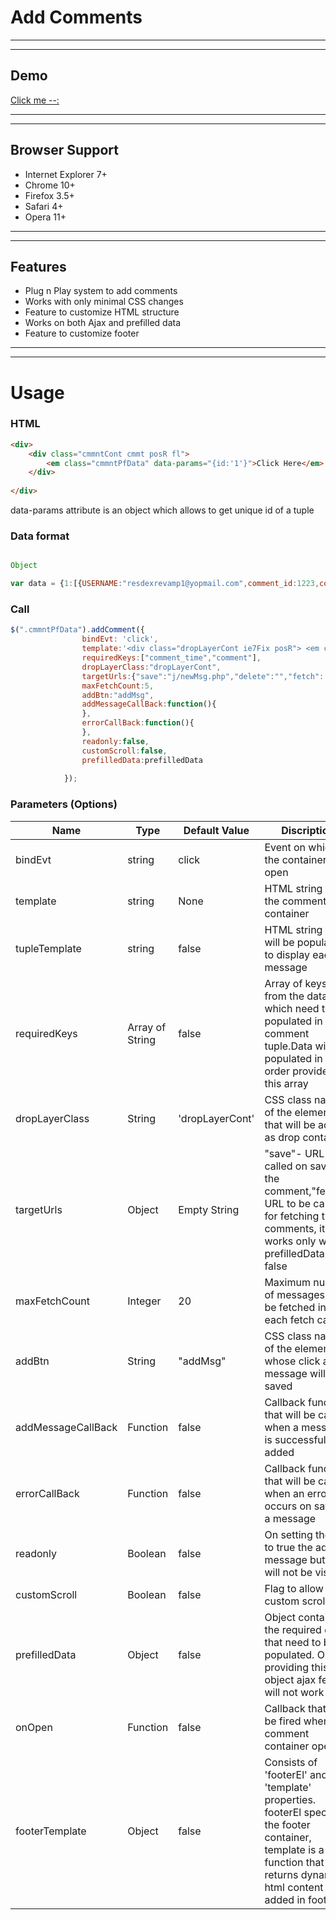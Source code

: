 # Add Comments


-------------------------------------------------------
-------------------------------------------------------

## Demo
[Click me --:](http://dev1.fed.infoedge.com/himanshu/addComments/src/index.html)

-------------------------------------------------------
-------------------------------------------------------

## Browser Support
* Internet Explorer 7+
* Chrome 10+
* Firefox 3.5+
* Safari 4+
* Opera 11+

-------------------------------------------------------
-------------------------------------------------------

## Features
* Plug n Play system to add comments
* Works with only minimal CSS changes
* Feature to customize HTML structure
* Works on both Ajax and prefilled data
* Feature to customize footer



-------------------------------------------------------
-------------------------------------------------------


# Usage

### HTML

```HTML
<div>
    <div class="cmmntCont cmmt posR fl">
        <em class="cmmntPfData" data-params="{id:'1'}">Click Here</em>
    </div>
                              
</div>
```
data-params attribute is an object which allows to get unique id of a tuple

### Data format
```javascript

Object

var data = {1:[{USERNAME:"resdexrevamp1@yopmail.com",comment_id:1223,comment:"Candidate has good knowledge in software",suggComment:"",comment_time:"01 Apr 2015 3:24 PM",creator:null,creator_id:"9883814",CompID:"168613"},{USERNAME:"resdexrevamp1@yopmail.com",comment_id:1222,comment:"Cnadidate is duffer",suggComment:"",comment_time:"01 Apr 2015 3:19 PM",creator:null,creator_id:"9883814",CompID:"168613"},{USERNAME:"resdexrevamp1@yopmail.com",comment_id:1221,comment:"adc",suggComment:"",comment_time:"01 Apr 2015 3:16 PM",creator:null,creator_id:"9883814",CompID:"168613"},{USERNAME:"resdexrevamp1@yopmail.com",comment_id:1221,comment:"adc",suggComment:"",comment_time:"01 Apr 2015 3:16 PM",creator:null,creator_id:"9883814",CompID:"168613"},{USERNAME:"resdexrevamp1@yopmail.com",comment_id:1221,comment:"adc",suggComment:"",comment_time:"01 Apr 2015 3:16 PM",creator:null,creator_id:"9883814",CompID:"168613"},{USERNAME:"resdexrevamp1@yopmail.com",comment_id:1221,comment:"adc",suggComment:"",comment_time:"01 Apr 2015 3:16 PM",creator:null,creator_id:"9883814",CompID:"168613"},{USERNAME:"resdexrevamp1@yopmail.com",comment_id:1221,comment:"adc",suggComment:"",comment_time:"01 Apr 2015 3:16 PM",creator:null,creator_id:"9883814",CompID:"168613"},{USERNAME:"resdexrevamp1@yopmail.com",comment_id:1221,comment:"adc",suggComment:"",comment_time:"01 Apr 2015 3:16 PM",creator:null,creator_id:"9883814",CompID:"168613"},{USERNAME:"resdexrevamp1@yopmail.com",comment_id:1221,comment:"adc",suggComment:"",comment_time:"01 Apr 2015 3:16 PM",creator:null,creator_id:"9883814",CompID:"168613"},{USERNAME:"resdexrevamp1@yopmail.com",comment_id:1221,comment:"adc",suggComment:"",comment_time:"01 Apr 2015 3:16 PM",creator:null,creator_id:"9883814",CompID:"168613"},{USERNAME:"resdexrevamp1@yopmail.com",comment_id:1221,comment:"adc",suggComment:"",comment_time:"01 Apr 2015 3:16 PM",creator:null,creator_id:"9883814",CompID:"168613"}]};


```


### Call

```javascript
$(".cmmntPfData").addComment({
                bindEvt: 'click',               
                template:'<div class="dropLayerCont ie7Fix posR"> <em class="upArr"></em><div class="dropLayer"><div><div class="messages"></div><div class="addBtnCont"><div><textarea class="textArea big" placeholder="Add Comment"></textarea></div><div class="addBtnWrapper"><a href="javascript:void(0)"  class="btn-small btn-primary fl upLoadRefCv addMsg fl">Post Comment</a></div></div></div></div></div>',                
                requiredKeys:["comment_time","comment"],
                dropLayerClass:"dropLayerCont",
                targetUrls:{"save":"j/newMsg.php","delete":"","fetch":'../patch/demo.php'},
                maxFetchCount:5,
                addBtn:"addMsg",                
                addMessageCallBack:function(){                 
                },
                errorCallBack:function(){                
                },
                readonly:false,
                customScroll:false,
                prefilledData:prefilledData
                    
            });
```

### Parameters (Options)


Name  | Type | Default Value | Discription
--- |--- | --- | ---
bindEvt  | string | click | Event on which the container will open 
template | string | None |HTML string for the comment container 
tupleTemplate | string | false | HTML string that will be populated to display each message
requiredKeys  | Array of String | false | Array of keys from the data which need to be populated in each comment tuple.Data will be populated in the order provided in this array
dropLayerClass | String|  'dropLayerCont' | CSS class name of the element that will be acting as drop container
targetUrls| Object | Empty String | "save"- URL to be called on saving the comment,"fetch"- URL to be called for fetching the comments, it works only when prefilledData is false
maxFetchCount | Integer  | 20 | Maximum number of messages to be fetched in each fetch call
addBtn | String | "addMsg" | CSS class name of the element on whose click a message will be saved
addMessageCallBack | Function | false | Callback function that will be called when a message is successfully added
errorCallBack | Function | false | Callback function that will be called when an error occurs on saving a message 
readonly | Boolean | false | On setting the flag to true the add message button will not be visible
customScroll | Boolean | false | Flag to allow custom scroll
prefilledData | Object | false | Object containing the required data that need to be populated. On providing this object ajax fetch will not work
onOpen | Function | false | Callback that will be fired when the comment container opens
footerTemplate | Object | false | Consists of 'footerEl' and 'template' properties. footerEl specifies the footer container, template is a function that returns dynamic html content to be added in footer